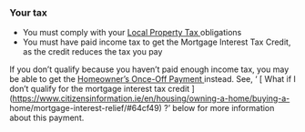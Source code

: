 ###  **Your tax**

  * You must comply with your [ Local Property Tax ](https://www.citizensinformation.ie/en/money-and-tax/tax/housing-taxes-and-reliefs/local-property-tax/) obligations 
  * You must have paid income tax to get the Mortgage Interest Tax Credit, as the credit reduces the tax you pay 

If you don’t qualify because you haven’t paid enough income tax, you may be
able to get the [ Homeowner’s Once-Off Payment
](https://www.gov.ie/en/service/5157e-homeowners-once-off-payment/) instead.
See, ‘ [ What if I don’t qualify for the mortgage interest tax credit
](https://www.citizensinformation.ie/en/housing/owning-a-home/buying-a-
home/mortgage-interest-relief/#64cf49) ?’ below for more information about
this payment.
